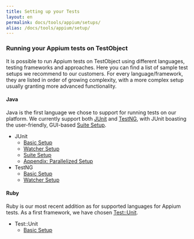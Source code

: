 ```yaml
---
title: Setting up your Tests
layout: en
permalink: docs/tools/appium/setups/
alias: /docs/tools/appium/setup/
---
```

<h3>Running your Appium tests on TestObject</h3>

It is possible to run Appium tests on TestObject using different languages, testing frameworks and approaches. Here you can find a list of sample test setups we recommend to our customers. For every language/framework, they are listed in order of growing complexity, with a more complex setup usually granting more advanced functionality.

<h4 id="java">Java</h4>
Java is the first language we chose to support for running tests on our platform. We currently support both <a href="http://junit.org/">JUnit</a> and <a href="http://testng.org/doc/index.html">TestNG</a>, with JUnit boasting the user-friendly, GUI-based <a href="junit/suites#suite-setup">Suite Setup</a>.

<ul>
    <li>JUnit<ul>
      <li><a href="junit/basic#basic-setup">Basic Setup</a></li>
      <li><a href="junit/watcher#watcher-setup">Watcher Setup</a></li>
      <li><a href="junit/suites#suite-setup">Suite Setup</a></li>
      <li><a href="junit/suites#parallelized-setup">Appendix: Parallelized Setup</a></li>
    </ul></li>
    <li>TestNG<ul>
      <li><a href="testng/basic#basic-setup">Basic Setup</a></li>
      <li><a href="testng/watcher#watcher-setup">Watcher Setup</a></li>
    </ul></li>
</ul>

<h4 id="ruby">Ruby</h4>
Ruby is our most recent addition as for supported languages for Appium tests. As a first framework, we have chosen <a href="https://github.com/test-unit/test-unit">Test::Unit</a>.

<ul>
    <li>Test::Unit<ul>
      <li><a href="testunit/basic#basic-setup">Basic Setup</a></li>
    </ul></li>
</ul>